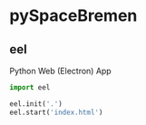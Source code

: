 # pySpaceBremen

## eel
Python Web (Electron) App


``` python
import eel

eel.init('.')
eel.start('index.html')

```
